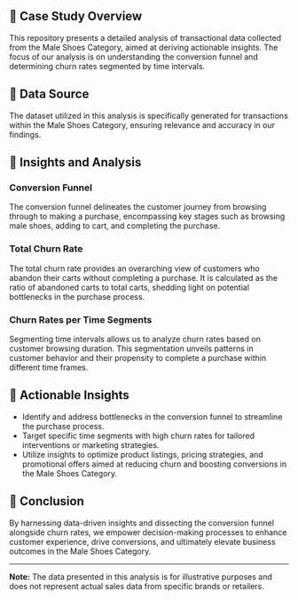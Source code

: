 ## 📌 Case Study Overview

This repository presents a detailed analysis of transactional data collected from the Male Shoes Category, aimed at deriving actionable insights. The focus of our analysis is on understanding the conversion funnel and determining churn rates segmented by time intervals.

## 📌 Data Source

The dataset utilized in this analysis is specifically generated for transactions within the Male Shoes Category, ensuring relevance and accuracy in our findings.

## 📌 Insights and Analysis

### Conversion Funnel

The conversion funnel delineates the customer journey from browsing through to making a purchase, encompassing key stages such as browsing male shoes, adding to cart, and completing the purchase.

### Total Churn Rate

The total churn rate provides an overarching view of customers who abandon their carts without completing a purchase. It is calculated as the ratio of abandoned carts to total carts, shedding light on potential bottlenecks in the purchase process.

### Churn Rates per Time Segments

Segmenting time intervals allows us to analyze churn rates based on customer browsing duration. This segmentation unveils patterns in customer behavior and their propensity to complete a purchase within different time frames.

## 📌 Actionable Insights

- Identify and address bottlenecks in the conversion funnel to streamline the purchase process.
- Target specific time segments with high churn rates for tailored interventions or marketing strategies.
- Utilize insights to optimize product listings, pricing strategies, and promotional offers aimed at reducing churn and boosting conversions in the Male Shoes Category.

## 📌 Conclusion

By harnessing data-driven insights and dissecting the conversion funnel alongside churn rates, we empower decision-making processes to enhance customer experience, drive conversions, and ultimately elevate business outcomes in the Male Shoes Category.

---

**Note:** The data presented in this analysis is for illustrative purposes and does not represent actual sales data from specific brands or retailers.

